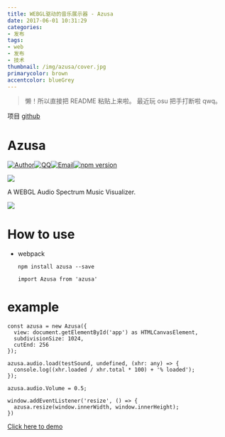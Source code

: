 ```yaml
---
title: WEBGL驱动的音乐展示器 - Azusa
date: 2017-06-01 10:31:29
categories:
- 发布
tags: 
- web
- 发布
- 技术
thumbnail: /img/azusa/cover.jpg
primarycolor: brown
accentcolor: blueGrey
---
```


> 懒！所以直接把 README 粘贴上来啦。
> 最近玩 osu 把手打断啦 qwq。

项目 [github](https://github.com/EYHN/Azusa)

# Azusa

[![Author](https://img.shields.io/badge/author-EYHN-blue.svg?style=flat-square)](https://delusion.coding.me)[![QQ](https://img.shields.io/badge/QQ-1106996185-blue.svg?style=flat-square)](http://wpa.qq.com/msgrd?v=3&uin=&site=qq&menu=yes)[![Email](https://img.shields.io/badge/Emali%20me-cneyhn@gmail.com-green.svg?style=flat-square)]()[![npm version](https://badge.fury.io/js/azusa.svg)](https://badge.fury.io/js/azusa)

![](/img/azusa/azusa.jpg)

A WEBGL Audio Spectrum Music Visualizer.

![](/img/azusa/example.gif)

# How to use

- webpack
  ```
  npm install azusa --save
  ```
  ```
  import Azusa from 'azusa'
  ```

# example

```
const azusa = new Azusa({
  view: document.getElementById('app') as HTMLCanvasElement,
  subdivisionSize: 1024,
  cutEnd: 256
});

azusa.audio.load(testSound, undefined, (xhr: any) => {
  console.log((xhr.loaded / xhr.total * 100) + '% loaded');
});

azusa.audio.Volume = 0.5;

window.addEventListener('resize', () => {
  azusa.resize(window.innerWidth, window.innerHeight);
})
```

[Click here to demo](https://eyhn.github.io/Azusa/example)
